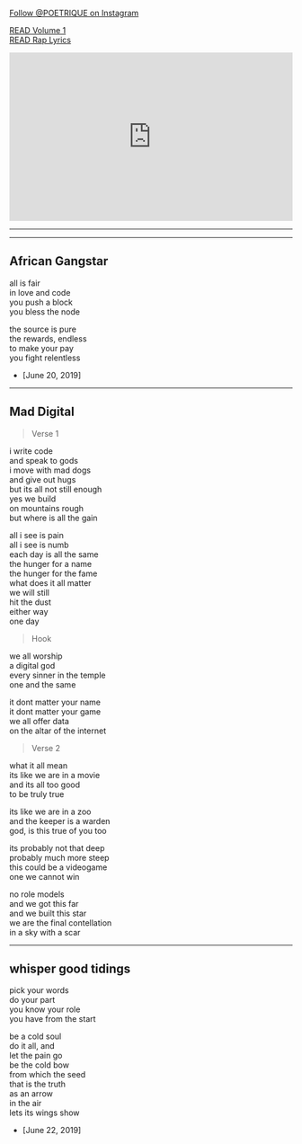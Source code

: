 <head>
  <meta name="author" content="Ninte Dangana">
  <meta name="description" 
      content="A delectable presentation of thought, meandering dreams, and surreal imagination. The artistry of Amongstus, presented by Poetrique">
</head>

[Follow @POETRIQUE on Instagram](https://instagram.com/poetrique)  

[READ Volume 1](./archive/volume1.md)  
[READ Rap Lyrics](./rap.md)  

<iframe width="100%" height="300" scrolling="no" frameborder="no" allow="autoplay" src="https://w.soundcloud.com/player/?url=https%3A//api.soundcloud.com/tracks/639471336&color=%23ff5500&auto_play=true&hide_related=false&show_comments=true&show_user=true&show_reposts=false&show_teaser=true&visual=true"></iframe>

- - -
- - -

## African Gangstar

all is fair  
in love and code  
you push a block  
you bless the node  

the source is pure  
the rewards, endless  
to make your pay  
you fight relentless

* [June 20, 2019]  

- - -

## Mad Digital

> Verse 1

i write code  
and speak to gods  
i move with mad dogs  
and give out hugs  
but its all not still enough  
yes we build  
on mountains rough  
but where is all the gain  

all i see is pain  
all i see is numb  
each day is all the same  
the hunger for a name  
the hunger for the fame  
what does it all matter  
we will still  
hit the dust  
either way  
one day

> Hook

we all worship  
a digital god  
every sinner in the temple  
one and the same  

it dont matter your name  
it dont matter your game  
we all offer data  
on the altar of the internet

> Verse 2

what it all mean  
its like we are in a movie  
and its all too good  
to be truly true  

its like we are in a zoo  
and the keeper is a warden  
god, is this true of you too  

its probably not that deep  
probably much more steep  
this could be a videogame  
one we cannot win  

no role models  
and we got this far  
and we built this star  
we are the final contellation  
in a sky with a scar  

- - -

## whisper good tidings

pick your words  
do your part  
you know your role  
you have from the start  

be a cold soul  
do it all, and  
let the pain go  
be the cold bow  
from which the seed  
that is the truth  
as an arrow  
in the air  
lets its wings show  

* [June 22, 2019]

